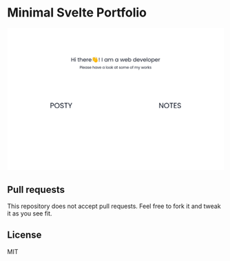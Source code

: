# Minimal Svelte Portfolio
![Preview](images/preview.png)

## Pull requests
This repository does not accept pull requests. Feel free to fork it and tweak it
as you see fit.

## License
MIT
